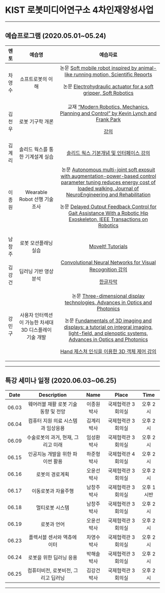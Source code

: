 # KIST 로봇미디어연구소 4차인재양성사업

----

## 예습프로그램 (2020.05.01~05.24)



| 멘토  | 예습명    |  예습자료 |
|:--------:|:-----------------:|:-----------:|
|차영수 |소프트로봇의 이해| 논문 [Soft mobile robot inspired by animal-like running motion, Scientific Reports](https://www.nature.com/articles/s41598-019-51308-4) <p> 논문 [Electrohydraulic actuator for a soft gripper, Soft Robotics](https://www.liebertpub.com/doi/full/10.1089/soro.2019.0009)
|김천우 | 로봇 기구학 개론| 교재 [“Modern Robotics, Mechanics, Planning and Control” by Kevin Lynch and Frank Park](http://hades.mech.northwestern.edu/index.php/Modern_Robotics) <p> [강의](http://hades.mech.northwestern.edu/index.php/Modern_Robotics_Videos)
|김계리 | 솔리드 웍스를 통한 기계설계 실습 | [솔리드 웍스 기본개념 및 인터페이스 강의](https://www.youtube.com/watch?v=_1fznpK_Fc4&list=PLoAZL81kZCrFviUdLv4uzk8Ov54YDM64c)
|이종원  | Wearable Robot 선행 기술 조사 | 논문 [Autonomous multi-joint soft exosuit with augmentation-power-based control parameter tuning reduces energy cost of loaded walking, Journal of NeuroEngineering and Rehabilitation](https://jneuroengrehab.biomedcentral.com/articles/10.1186/s12984-018-0410-y) <p> 논문 [Delayed Output Feedback Control for Gait Assistance With a Robotic Hip Exoskeleton, IEEE Transactions on Robotics](https://ieeexplore.ieee.org/document/8716724)
|남창주  | 로봇 모션플래닝 실습 | [MoveIt! Tutorials](http://docs.ros.org/kinetic/api/moveit_tutorials/html/index.html)
|김강건  | 딥러닝 기반 영상 분석 | [Convolutional Neural Networks for Visual Recognition 강의](https://youtu.be/vT1JzLTH4G4) <p> [한글자막](https://github.com/insurgent92/CS231N_17_KOR_SUB)
|강민구  | 사용자 인터렉션이 가능한 차세대 3D 디스플레이 기술 개발 | 논문 [Three-dimensional display technologies, Advances in Optics and Photonics](https://www.ncbi.nlm.nih.gov/pmc/articles/PMC4269274/) <p> 논문 [Fundamentals of 3D imaging and displays: a tutorial on integral imaging, light-field, and plenoptic systems, Advances in Optics and Photonics](https://www.osapublishing.org/aop/abstract.cfm?uri=aop-10-3-512) <p> [Hand 제스쳐 인식을 이용한 3D 객체 제어 강의](https://developer.leapmotion.com/)

----

## 특강 세미나 일정 (2020.06.03~06.25)



| Date  | Description    |  Name | Place | Time
|:--------:|:-----------------:|:-----------:|:-----------:|:-----------:|
|06.03       |웨어러블 재활 로봇 기술 동향 및 전망| 이종원 박사 | 국제협력관 3회의실 | 오후 2시
|06.04       |컴퓨터 지원 의료 시스템과 임상응용 | 김계리 박사 | 국제협력관 3회의실 | 오후 2시
|06.09       |수술로봇의 과거, 현재, 그리고 미래| 임성환 박사 | 국제협력관 3회의실 | 오후 2시
|06.15       |인공지능 개발을 위한 파이썬 활용| 하준형 박사 | 국제협력관 4회의실 | 오후 2시
|06.16       |로봇의 경로계획| 오윤선 박사 | 국제협력관 3회의실 | 오후 2시
|06.17       |이동로봇과 자율주행| 남창주 박사 | 국제협력관 3회의실 | 오후 1시반
|06.18       |멀티로봇 시스템| 남창주 박사 | 국제협력관 3회의실 | 오후 2시
|06.19       |로봇과 언어| 오윤선 박사 | 국제협력관 3회의실 | 오후 2시
|06.23       |플렉서블 센서와 액츄에이터| 차영수 박사 | 국제협력관 3회의실 | 오후 2시
|06.24       |로봇을 위한 딥러닝 응용| 박해솔 박사 | 국제협력관 3회의실 | 오후 2시
|06.25       |컴퓨터비전, 로봇비전, 그리고 딥러닝| 김강건 박사 | 국제협력관 3회의실 | 오후 2시





----------
